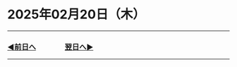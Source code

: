 # 2025年02月20日（木）

---

### [◀️前日へ](https://github.com/yuasys/chatty-journal/blob/main/2025/02/2025-02-19.md)&emsp;&emsp;&emsp;&emsp;[翌日へ▶️](https://github.com/yuasys/chatty-journal/blob/main/2025/02/2025-02-21.md)

---

